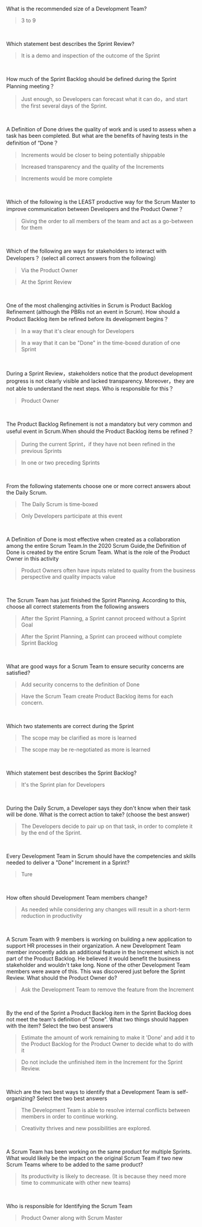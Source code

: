 
What is the recommended size of a Development Team?
> 3 to 9
<br />

Which statement best describes the Sprint Review?
> It is a demo and inspection of the outcome of the Sprint
<br />

How much of the Sprint Backlog should be defined during the Sprint Planning meeting？
> Just enough, so Developers can forecast what it can do，and start the first several days of the Sprint.
<br />

A Definition of Done drives the quality of work and is used to assess when a task has been completed. But what are the
benefits of having tests in the definition of “Done？ 
> Increments would be closer to being potentially shippable

> Increased transparency and the quality of the Increments

> Increments would be more complete
<br />

Which of the following is the LEAST productive way for the Scrum Master to improve communication between Developers and the Product Owner？
> Giving the order to all members of the team and act as a go-between for them
<br />

Which of the following are ways for stakeholders to interact with Developers？ (select all correct answers from the following）
> Via the Product Owner

> At the Sprint Review
<br />

One of the most challenging activities in Scrum is Product Backlog Refinement (although the PBRis not an event in Scrum). How should a Product Backlog item be refined before its development begins？ 
> In a way that it's clear enough for Developers

> In a way that it can be "Done" in the time-boxed duration of one Sprint
<br />

During a Sprint Review，stakeholders notice that the product development progress is not clearly visible and lacked transparency. Moreover，they are not able to understand the next steps. Who is responsible for this？
> Product Owner
<br />

The Product Backlog Refinement is not a mandatory but very common and useful event in Scrum.When should the Product Backlog items be refined？
> During the current Sprint，if they have not been refined in the previous Sprints

> In one or two preceding Sprints
<br />

From the following statements choose one or more correct answers about the Daily Scrum.
> The Daily Scrum is time-boxed

> Only Developers participate at this event
<br />

A Definition of Done is most effective when created as a collaboration among the entire Scrum Team.In the 2020 Scrum Guide,the Definition of Done is created by the entire Scrum Team. What is the role of the Product Owner in this activity
> Product Owners often have inputs related to quality from the business perspective and quality impacts value
<br />

The Scrum Team has just finished the Sprint Planning. According to this, choose all correct statements from the following answers
> After the Sprint Planning, a Sprint cannot proceed without a Sprint Goal

> After the Sprint Planning, a Sprint can proceed without complete Sprint Backlog
<br />

What are good ways for a Scrum Team to ensure security concerns are satisfied?
> Add security concerns to the definition of Done

> Have the Scrum Team create Product Backlog items for each concern.
<br />

Which two statements are correct during the Sprint
> The scope may be clarified as more is learned

> The scope may be re-negotiated as more is learned
<br />

Which statement best describes the Sprint Backlog?
> It's the Sprint plan for Developers
<br />

During the Daily Scrum, a Developer says they don't know when their task will be done. What is the correct action to take? (choose the best answer)
> The Developers decide to pair up on that task, in order to complete it by the end of the Sprint.
<br />

Every Development Team in Scrum should have the competencies and skills needed to deliver a "Done" Increment in a Sprint?
> Ture
<br />

How often should Development Team members change?
> As needed while considering any changes will result in a short-term reduction in productivity
<br />


A Scrum Team with 9 members is working on building a new application to support HR processes in their organization. A new Development Team member innocently adds an additional feature in the Increment which is not part of the Product Backlog. He believed it would benefit the business stakeholder and wouldn't take long. None of the other Development Team members were aware of this. This was discovered
just before the Sprint Review. What should the Product Owner do?
> Ask the Development Team to remove the feature from the Increment
<br />


By the end of the Sprint a Product Backlog item in the Sprint Backlog does not meet the team's definition of "Done". What two things should happen with the item? Select the two best answers

> Estimate the amount of work remaining to make it 'Done' and add it to the Product Backlog for the Product Owner to decide what to do with it

> Do not include the unfinished item in the Increment for the Sprint Review.
<br />


Which are the two best ways to identify that a Development Team is self-organizing? Select the two best answers
> The Development Team is able to resolve internal conflicts between members in order to continue working.

> Creativity thrives and new possibilities are explored.
<br />


A Scrum Team has been working on the same product for multiple Sprints. What would likely be the impact on the original Scrum Team if two new Scrum Teams where to be added to the same product?
> Its productivity is likely to decrease. (It is because they need more time to communicate with other new teams)
<br />


Who is responsible for Identifying the Scrum Team
> Product Owner along with Scrum Master
<br />
